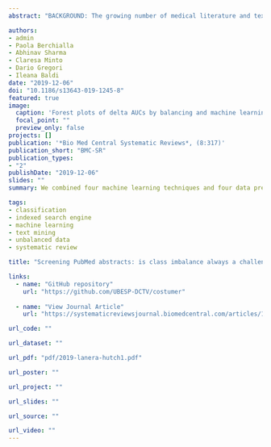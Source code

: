 ```yaml
---
abstract: "BACKGROUND: The growing number of medical literature and textual data in online repositories led to an exponential increase in the workload of researchers involved in citation screening for systematic reviews. This work aims to combine machine learning techniques and data preprocessing for class imbalance to identify the outperforming strategy to screen articles in PubMed for inclusion in systematic reviews. METHODS: We trained four binary text classifiers (support vector machines, k-nearest neighbor, random forest, and elastic-net regularized generalized linear models) in combination with four techniques for class imbalance: random undersampling and oversampling with 50:50 and 35:65 positive to negative class ratios and none as a benchmark. We used textual data of 14 systematic reviews as case studies. Difference between cross-validated area under the receiver operating characteristic curve (AUC-ROC) for machine learning techniques with and without preprocessing (delta AUC) was estimated within each systematic review, separately for each classifier. Meta-analytic fixed-effect models were used to pool delta AUCs separately by classifier and strategy. RESULTS: Cross-validated AUC-ROC for machine learning techniques (excluding k-nearest neighbor) without preprocessing was prevalently above 90%. Except for k-nearest neighbor, machine learning techniques achieved the best improvement in conjunction with random oversampling 50:50 and random undersampling 35:65. CONCLUSIONS: Resampling techniques slightly improved the performance of the investigated machine learning techniques. From a computational perspective, random undersampling 35:65 may be preferred."

authors:
- admin
- Paola Berchialla
- Abhinav Sharma
- Claresa Minto
- Dario Gregori
- Ileana Baldi
date: "2019-12-06"
doi: "10.1186/s13643-019-1245-8"
featured: true
image:
  caption: 'Forest plots of delta AUCs by balancing and machine learning techniques'
  focal_point: ""
  preview_only: false
projects: []
publication: '*Bio Med Central Systematic Reviews*, (8:317)'
publication_short: "BMC-SR"
publication_types:
- "2"
publishDate: "2019-12-06"
slides: ""
summary: We combined four machine learning techniques and four data preprocessing for class imbalance to identify the outperforming strategy to screen articles in PubMed for inclusion in systematic reviews. We used textual data of 14 systematic reviews as case studies. Meta-analytic fixed-effect models were used to pool delta AUCs separately by classifier and strategy. Resampling techniques slightly improved the performance of the investigated machine learning techniques. From a computational perspective, random undersampling 35:65 may be preferred.

tags:
- classification
- indexed search engine
- machine learning
- text mining
- unbalanced data
- systematic review

title: "Screening PubMed abstracts: is class imbalance always a challenge to machine learning?"

links:
  - name: "GitHub repository"
    url: "https://github.com/UBESP-DCTV/costumer"
    
  - name: "View Journal Article"
    url: "https://systematicreviewsjournal.biomedcentral.com/articles/10.1186/s13643-019-1245-8"

url_code: ""

url_dataset: ""

url_pdf: "pdf/2019-lanera-hutch1.pdf"

url_poster: ""

url_project: ""

url_slides: ""

url_source: ""

url_video: ""
---
```


